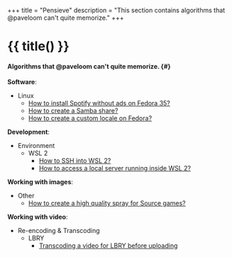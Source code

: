 +++
title = "Pensieve"
description = "This section contains algorithms that @paveloom can't quite memorize."
+++

# {{ title() }}
#### Algorithms that @paveloom can't quite memorize. {#}

**Software**:
- Linux
  - [How to install Spotify without ads on Fedora 35?](pensieve/how-to-install-spotify-without-ads-on-fedora-35)
  - [How to create a Samba share?](pensieve/how-to-create-a-samba-share)
  - [How to create a custom locale on Fedora?](pensieve/how-to-create-a-custom-locale-on-fedora)

**Development**:
- Environment
  - WSL 2
    - [How to SSH into WSL 2?](pensieve/how-to-ssh-into-wsl-2)
    - [How to access a local server running inside WSL 2?](pensieve/how-to-access-a-local-server-running-inside-wsl-2)

**Working with images**:
  - Other
    - [How to create a high quality spray for Source games?](pensieve/how-to-create-a-high-quality-spray-for-source-games)

**Working with video**:
- Re-encoding & Transcoding
  - LBRY
    - [Transcoding a video for LBRY before uploading](pensieve/transcoding-a-video-for-lbry-before-uploading)
